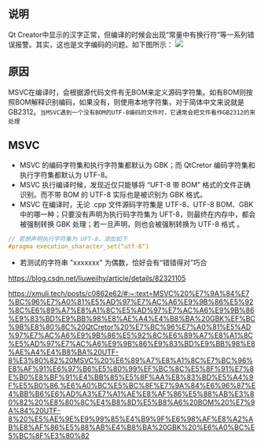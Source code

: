 ## 说明
Qt Creator中显示的汉字正常，但编译的时候会出现“常量中有换行符”等一系列错误报警。其实，这也是文字编码的问题。如下图所示：
![](https://img-blog.csdnimg.cn/20181211205947935.png?x-oss-process=image/watermark,type_ZmFuZ3poZW5naGVpdGk,shadow_10,text_aHR0cHM6Ly9ibG9nLmNzZG4ubmV0L2xpdXdlaWxoeQ==,size_16,color_FFFFFF,t_70)

## 原因
MSVC在编译时，会根据源代码文件有无BOM来定义源码字符集。如有BOM则按照BOM解释识别编码，如果没有，则使用本地字符集，对于简体中文来说就是GB2312。`当MSVC遇到一个没有BOM的UTF-8编码的文件时，它通常会把文件看作GB2312的来处理`

## MSVC
- MSVC 的编码字符集和执行字符集都默认为 GBK；而 QtCretor 编码字符集和执行字符集都默认为 UTF-8。
- MSVC 执行编译时候，发现近仅只能够将 “UFT-8 带 BOM” 格式的文件正确识别。而不带 BOM 的 UTF-8 实际也是被识别为 GBK 格式。
- MSVC 在编译时，无论 .cpp 文件源码字符集是 UTF-8、UTF-8 BOM、GBK 中的哪一种；只要没有声明为执行码字符集为 UFT-8，则最终在内存中，都会被强制转换 GBK 处理；若一旦声明，则也会被强制转换为 UTF-8 格式 。
```c++
// 若想声明执行字符集为 UFT-8，添加如下
#pragma execution_character_set("utf-8")
```
- 若测试的字符串 "xxxxxxx" 为偶数，恰好会有“错错得对”巧合


https://blog.csdn.net/liuweilhy/article/details/82321105

https://xmuli.tech/posts/c0862e62/#:~:text=MSVC%20%E7%9A%84%E7%BC%96%E7%A0%81%E5%AD%97%E7%AC%A6%E9%9B%86%E5%92%8C%E6%89%A7%E8%A1%8C%E5%AD%97%E7%AC%A6%E9%9B%86%E9%83%BD%E9%BB%98%E8%AE%A4%E4%B8%BA%20GBK%EF%BC%9B%E8%80%8C%20QtCretor%20%E7%BC%96%E7%A0%81%E5%AD%97%E7%AC%A6%E9%9B%86%E5%92%8C%E6%89%A7%E8%A1%8C%E5%AD%97%E7%AC%A6%E9%9B%86%E9%83%BD%E9%BB%98%E8%AE%A4%E4%B8%BA%20UTF-8%E3%80%82%20MSVC%20%E6%89%A7%E8%A1%8C%E7%BC%96%E8%AF%91%E6%97%B6%E5%80%99%EF%BC%8C%E5%8F%91%E7%8E%B0%E8%BF%91%E4%BB%85%E5%8F%AA%E8%83%BD%E5%A4%9F%E5%B0%86,%E6%A0%BC%E5%BC%8F%E7%9A%84%E6%96%87%E4%BB%B6%E6%AD%A3%E7%A1%AE%E8%AF%86%E5%88%AB%E3%80%82%20%E8%80%8C%E4%B8%8D%E5%B8%A6%20BOM%20%E7%9A%84%20UTF-8%20%E5%AE%9E%E9%99%85%E4%B9%9F%E6%98%AF%E8%A2%AB%E8%AF%86%E5%88%AB%E4%B8%BA%20GBK%20%E6%A0%BC%E5%BC%8F%E3%80%82